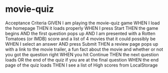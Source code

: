 # movie-quiz

Acceptance Criteria
GIVEN I am playing the movie-quiz game
WHEN I load the homepage
THEN it loads properly
WHEN I press Start
THEN the game begins
AND the first question pops up
AND I am presented with a Rotten Tomatoes (or IMDB) score and a list of 4 movies that it could possibly be
WHEN I select an answer
AND press Submit
THEN a review page pops up with a link to the movie trailer, a fun fact about the movie and whether or not you got the question right
WHEN you hit Continue
THEN the next question loads
OR the end of the quiz if you are at the final question
WHEN the end page of the quiz loads
THEN I see a list of High scores from LocalStorage
